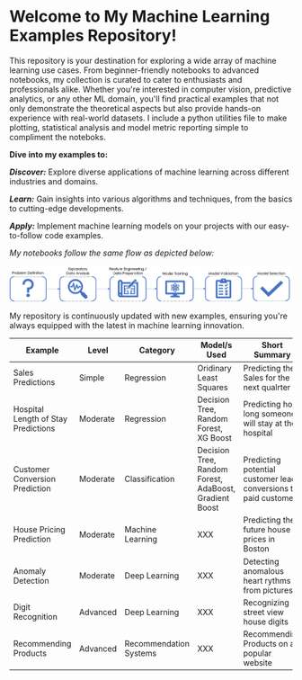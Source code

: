 # **Welcome to My Machine Learning Examples Repository!**

This repository is your destination for exploring a wide array of machine learning use cases. From beginner-friendly notebooks to advanced notebooks, my collection is curated to cater to enthusiasts and professionals alike. Whether you're interested in computer vision, predictive analytics, or any other ML domain, you'll find practical examples that not only demonstrate the theoretical aspects but also provide hands-on experience with real-world datasets. I include a python utilities file to make plotting, statistical analysis and model metric reporting simple to compliment the noteboks.

**Dive into my examples to:**

***Discover:*** Explore diverse applications of machine learning across different industries and domains.

***Learn:*** Gain insights into various algorithms and techniques, from the basics to cutting-edge developments.

***Apply:*** Implement machine learning models on your projects with our easy-to-follow code examples.

*My notebooks follow the same flow as depicted below:*

![Notebook ML Steps](./images/mlProcess.png "Flow")

My repository is continuously updated with new examples, ensuring you're always equipped with the latest in machine learning innovation. 

| Example | Level | Category | Model/s Used | Short Summary | Link |
|---------|-------|----------|--------------|---------------|------|
| Sales Predictions | Simple | Regression | Oridinary Least Squares | Predicting the Sales for the next qualrter | [Link](Regression-Sales-Prediction)|
| Hospital Length of Stay Predictions | Moderate | Regression | Decision Tree, Random Forest, XG Boost | Predicting how long someone will stay at the hospital | [Link](Regression-Hospital-LOS)|
| Customer Conversion Prediction | Moderate| Classification | Decision Tree, Random Forest, AdaBoost, Gradient Boost | Predicting potential customer lead conversions to paid customers | [Link](Classification-Customer-Conversion-Prediction) |
| House Pricing Prediction | Moderate | Machine Learning | XXX | Predicting the future house prices in Boston | [Link](MachineLearning-Housing-Price-Prediction) |
| Anomaly Detection | Moderate | Deep Learning | XXX | Detecting anomalous heart rythms from pictures | [Link](AnomalyDetection-HeartEKG)
| Digit Recognition | Advanced | Deep Learning | XXX | Recognizing street view house digits | [Link](DeepLearning-Digit-Recognition)|
| Recommending Products | Advanced | Recommendation Systems | XXX | Recommending Products on a popular website | [Link](RecommendationSystems-Products) |
